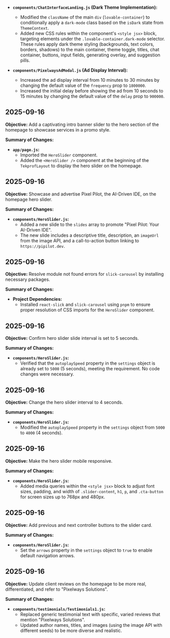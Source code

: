 -   **`components/ChatInterfaceLanding.js` (Dark Theme Implementation):**
    -   Modified the `className` of the main `div` (`lovable-container`) to conditionally apply a `dark-mode` class based on the `isDark` state from `ThemeContext`.
    -   Added new CSS rules within the component's `<style jsx>` block, targeting elements under the `.lovable-container.dark-mode` selector. These rules apply dark theme styling (backgrounds, text colors, borders, shadows) to the main container, theme toggle, titles, chat container, buttons, input fields, generating overlay, and suggestion pills.

-   **`components/PixelwaysAdModal.js` (Ad Display Interval):**
    -   Increased the ad display interval from 10 minutes to 30 minutes by changing the default value of the `frequency` prop to `1800000`.
    -   Increased the initial delay before showing the ad from 10 seconds to 15 minutes by changing the default value of the `delay` prop to `900000`.

## 2025-09-16

**Objective:** Add a captivating intro banner slider to the hero section of the homepage to showcase services in a promo style.

**Summary of Changes:**

-   **`app/page.js`:**
    -   Imported the `HeroSlider` component.
    -   Added the `<HeroSlider />` component at the beginning of the `TekprofLayout` to display the hero slider on the homepage.

## 2025-09-16

**Objective:** Showcase and advertise Pixel Pilot, the AI-Driven IDE, on the homepage hero slider.

**Summary of Changes:**

-   **`components/HeroSlider.js`:**
    -   Added a new slide to the `slides` array to promote "Pixel Pilot: Your AI-Driven IDE".
    -   The new slide includes a descriptive title, description, an `imageUrl` from the image API, and a call-to-action button linking to `https://pipilot.dev`.

## 2025-09-16

**Objective:** Resolve module not found errors for `slick-carousel` by installing necessary packages.

**Summary of Changes:**

-   **Project Dependencies:**
    -   Installed `react-slick` and `slick-carousel` using `pnpm` to ensure proper resolution of CSS imports for the `HeroSlider` component.

## 2025-09-16

**Objective:** Confirm hero slider slide interval is set to 5 seconds.

**Summary of Changes:**

-   **`components/HeroSlider.js`:**
    -   Verified that the `autoplaySpeed` property in the `settings` object is already set to `5000` (5 seconds), meeting the requirement. No code changes were necessary.

## 2025-09-16

**Objective:** Change the hero slider interval to 4 seconds.

**Summary of Changes:**

-   **`components/HeroSlider.js`:**
    -   Modified the `autoplaySpeed` property in the `settings` object from `5000` to `4000` (4 seconds).

## 2025-09-16

**Objective:** Make the hero slider mobile responsive.

**Summary of Changes:**

-   **`components/HeroSlider.js`:**
    -   Added media queries within the `<style jsx>` block to adjust font sizes, padding, and width of `.slider-content`, `h1`, `p`, and `.cta-button` for screen sizes up to 768px and 480px.

## 2025-09-16

**Objective:** Add previous and next controller buttons to the slider card.

**Summary of Changes:**

-   **`components/HeroSlider.js`:**
    -   Set the `arrows` property in the `settings` object to `true` to enable default navigation arrows.

## 2025-09-16

**Objective:** Update client reviews on the homepage to be more real, differentiated, and refer to "Pixelways Solutions".

**Summary of Changes:**

-   **`components/testimonials/Testimonials1.js`:**
    -   Replaced generic testimonial text with specific, varied reviews that mention "Pixelways Solutions".
    -   Updated author names, titles, and images (using the image API with different seeds) to be more diverse and realistic.